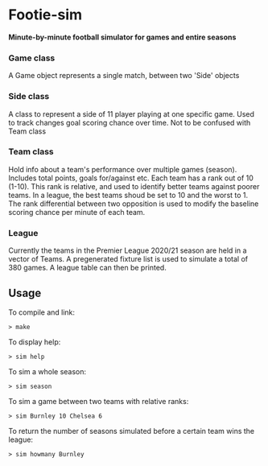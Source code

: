 # Footie-sim
**Minute-by-minute football simulator for games and entire seasons**

### Game class
A Game object represents a single match, between two 'Side' objects

### Side class
A class to represent a side of 11 player playing at one specific game. Used to track changes goal scoring chance over time. Not to be confused with Team class

### Team class
Hold info about a team's performance over multiple games (season). Includes total points, goals for/against etc. Each team has a rank out of 10 (1-10). This rank is relative, and used to identify better teams against poorer teams. In a league, the best teams shoud be set to 10 and the worst to 1. The rank differential between two opposition is used to modify the baseline scoring chance per minute of each team.

### League
Currently the teams in the Premier League 2020/21 season are held in a vector of Teams. A pregenerated fixture list is used to simulate a total of 380 games. A league table can then be printed.


## Usage
To compile and link:
``` 
> make
```
To display help:
```
> sim help
```
To sim a whole season:
```
> sim season
```
To sim a game between two teams with relative ranks:
```
> sim Burnley 10 Chelsea 6
```
To return the number of seasons simulated before a certain team wins the league:
```
> sim howmany Burnley
```
